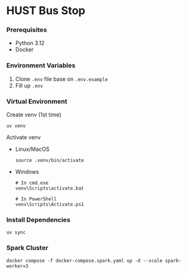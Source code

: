 # HUST Bus Stop

### Prerequisites

- Python 3.12
- Docker

### Environment Variables

1. Clone `.env` file base on `.env.example`
2. Fill up `.env`

### Virtual Environment

Create venv (1st time)

```shell
uv venv
```

Activate venv

- Linux/MacOS

    ```shell
    source .venv/bin/activate
    ```

- Windows

    ```shell
    # In cmd.exe
    venv\Scripts\activate.bat
    
    # In PowerShell
    venv\Scripts\Activate.ps1
    ```

### Install Dependencies

```shell
uv sync
```

### Spark Cluster

```shell
docker compose -f docker-compose.spark.yaml up -d --scale spark-worker=3
```